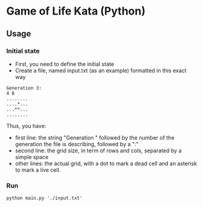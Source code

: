 # Game of Life Kata (Python)

## Usage
### Initial state
- First, you need to define the initial state
- Create a file, named input.txt (as an example) formatted in this exact way

```
Generation 3:
4 8
........
....*...
...**...
........
```

Thus, you have:

- first line: the string "Generation " followed by the number of the generation the file is describing, followed by a ":"
- second line: the grid size, in term of rows and cols, separated by a simple space
- other lines: the actual grid, with a dot to mark a dead cell and an asterisk to mark a live cell. 

### Run
`python main.py './input.txt'`